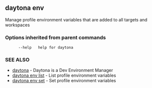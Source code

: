 ## daytona env

Manage profile environment variables that are added to all targets and workspaces

### Options inherited from parent commands

```
      --help   help for daytona
```

### SEE ALSO

* [daytona](daytona.md)	 - Daytona is a Dev Environment Manager
* [daytona env list](daytona_env_list.md)	 - List profile environment variables
* [daytona env set](daytona_env_set.md)	 - Set profile environment variables

